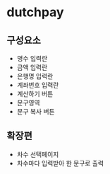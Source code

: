# dutchpay

## 구성요소
- 명수 입력란
- 금액 입력란
- 은행명 입력란
- 계좌번호 입력란
- 계산하기 버튼
- 문구영역
- 문구 복사 버튼


## 확장편
- 차수 선택페이지
- 차수마다 입력받아 한 문구로 출력
